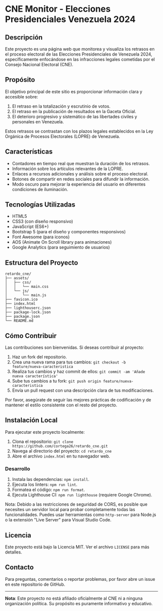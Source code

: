 # CNE Monitor - Elecciones Presidenciales Venezuela 2024

## Descripción

Este proyecto es una página web que monitorea y visualiza los retrasos en el proceso electoral de las Elecciones Presidenciales de Venezuela 2024, específicamente enfocándose en las infracciones legales cometidas por el Consejo Nacional Electoral (CNE).

## Propósito

El objetivo principal de este sitio es proporcionar información clara y accesible sobre:

1. El retraso en la totalización y escrutinio de votos.
2. El retraso en la publicación de resultados en la Gaceta Oficial.
3. El deterioro progresivo y sistemático de las libertades civiles y personales en Venezuela.

Estos retrasos se contrastan con los plazos legales establecidos en la Ley Orgánica de Procesos Electorales (LOPRE) de Venezuela.

## Características

- Contadores en tiempo real que muestran la duración de los retrasos.
- Información sobre los artículos relevantes de la LOPRE.
- Enlaces a recursos adicionales y análisis sobre el proceso electoral.
- Botones de compartir en redes sociales para difundir la información.
- Modo oscuro para mejorar la experiencia del usuario en diferentes condiciones de iluminación.

## Tecnologías Utilizadas

- HTML5
- CSS3 (con diseño responsivo)
- JavaScript (ES6+)
- Bootstrap 5 (para el diseño y componentes responsivos)
- Font Awesome (para iconos)
- AOS (Animate On Scroll library para animaciones)
- Google Analytics (para seguimiento de usuarios)

## Estructura del Proyecto

```text
retardo_cne/
├── assets/
│   ├── css/
│   │   └── main.css
│   └── js/
│       └── main.js
├── favicon.ico
├── index.html
├── lighthouserc.json
├── package-lock.json
├── package.json
└── README.md
```

## Cómo Contribuir

Las contribuciones son bienvenidas. Si deseas contribuir al proyecto:

1. Haz un fork del repositorio.
2. Crea una nueva rama para tus cambios: `git checkout -b feature/nueva-caracteristica`
3. Realiza tus cambios y haz commit de ellos: `git commit -am 'Añade nueva característica'`
4. Sube tus cambios a tu fork: `git push origin feature/nueva-caracteristica`
5. Envía un pull request con una descripción clara de tus modificaciones.

Por favor, asegúrate de seguir las mejores prácticas de codificación y de mantener el estilo consistente con el resto del proyecto.

## Instalación Local

Para ejecutar este proyecto localmente:

1. Clona el repositorio: `git clone https://github.com/cortega26/retardo_cne.git`
2. Navega al directorio del proyecto: `cd retardo_cne`
3. Abre el archivo `index.html` en tu navegador web.

### Desarrollo

1. Instala las dependencias: `npm install`.
2. Ejecuta los linters: `npm run lint`.
3. Formatea el código: `npm run format`.
4. Ejecuta Lighthouse CI: `npm run lighthouse` (requiere Google Chrome).

Nota: Debido a las restricciones de seguridad de CORS, es posible que necesites un servidor local para probar completamente todas las funcionalidades. Puedes usar herramientas como `http-server` para Node.js o la extensión "Live Server" para Visual Studio Code.

## Licencia

Este proyecto está bajo la Licencia MIT. Ver el archivo `LICENSE` para más detalles.

## Contacto

Para preguntas, comentarios o reportar problemas, por favor abre un issue en este repositorio de GitHub.

---

**Nota**: Este proyecto no está afiliado oficialmente al CNE ni a ninguna organización política. Su propósito es puramente informativo y educativo.
